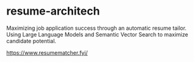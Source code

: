 # resume-architech
Maximizing job application success through an automatic resume tailor. Using Large Language Models and Semantic Vector Search to maximize candidate potential.

https://www.resumematcher.fyi/
